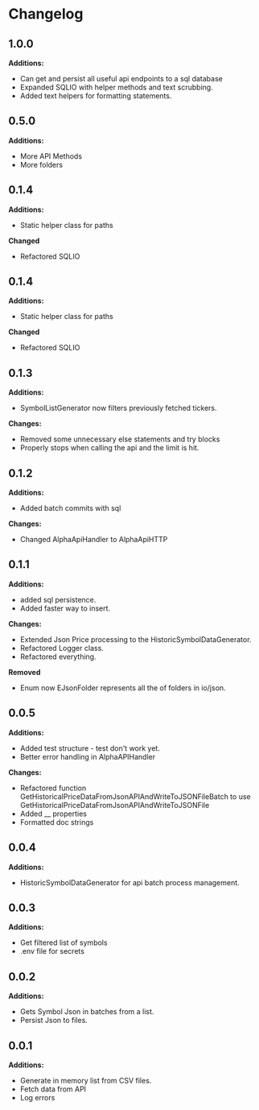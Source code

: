 # Changelog

## 1.0.0

**Additions:**
- Can get and persist all useful api endpoints to a sql database
- Expanded SQLIO with helper methods and text scrubbing. 
- Added text helpers for formatting statements.

## 0.5.0

**Additions:**
- More API Methods
- More folders

## 0.1.4

**Additions:**
- Static helper class for paths

**Changed**
- Refactored SQLIO
## 0.1.4

**Additions:**
- Static helper class for paths

**Changed**
- Refactored SQLIO
## 0.1.3

**Additions:**

- SymbolListGenerator now filters previously fetched tickers.


**Changes:**
- Removed some unnecessary else statements and try blocks
- Properly stops when calling the api and the limit is hit.
  
## 0.1.2

**Additions:**

- Added batch commits with sql
  
**Changes:**
- Changed AlphaApiHandler to AlphaApiHTTP
## 0.1.1

**Additions:**

- added sql persistence.
- Added faster way to insert.
  
**Changes:**
- Extended Json Price processing to the HistoricSymbolDataGenerator.
- Refactored Logger class.
- Refactored everything.
  
**Removed**
- Enum now EJsonFolder represents all the of folders in io/json.
## 0.0.5

**Additions:**

- Added test structure - test don't work yet.
- Better error handling in AlphaAPIHandler

**Changes:**

- Refactored function GetHistoricalPriceDataFromJsonAPIAndWriteToJSONFileBatch to use GetHistoricalPriceDataFromJsonAPIAndWriteToJSONFile
- Added \_\_ properties
- Formatted doc strings

## 0.0.4

**Additions:**

- HistoricSymbolDataGenerator for api batch process management.

## 0.0.3

**Additions:**

- Get filtered list of symbols
- .env file for secrets

## 0.0.2

**Additions:**

- Gets Symbol Json in batches from a list.
- Persist Json to files.

## 0.0.1

**Additions:**

- Generate in memory list from CSV files.
- Fetch data from API
- Log errors
